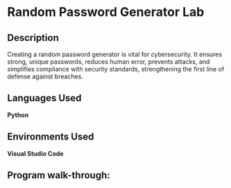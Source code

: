 <h1> Random Password Generator Lab</h1>

<h2>Description</h2>

Creating a random password generator is vital for cybersecurity. It ensures strong, unique passwords, reduces human error, prevents attacks, and simplifies compliance with security standards, strengthening the first line of defense against breaches.

<b><b>


<h2>Languages Used</h2>
Python

 <b></b> 


<h2>Environments Used </h2>
Visual Studio Code

<b></b>

<h2>Program walk-through:</h2>
<img src - "Screenshot 2024-12-20 at 2.13.54 PM">

<b><b>
